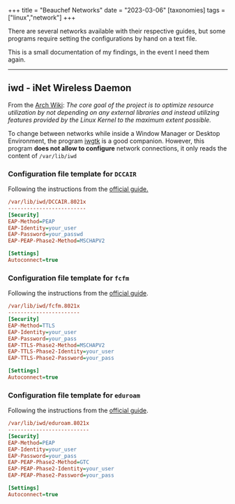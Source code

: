+++
title = "Beauchef Networks"
date = "2023-03-06"
[taxonomies]
tags = ["linux","network"]
+++

There are several networks available with their respective guides, but some programs require setting the configurations by hand on a text file.

This is a small documentation of my findings, in the event I need them again.

---

## iwd - iNet Wireless Daemon

From the [Arch Wiki](https://wiki.archlinux.org/title/Iwd): *The core goal of the project is to optimize resource utilization by not depending on any external libraries and instead utilizing features provided by the Linux Kernel to the maximum extent possible.*

To change between networks while inside a Window Manager or Desktop Environment, the program [iwgtk](https://github.com/J-Lentz/iwgtk) is a good companion. However, this program **does not allow to configure** network connections, it only reads the content of `/var/lib/iwd`

### Configuration file template for `DCCAIR`

Following the instructions from the <a href="https://sistemas.dcc.uchile.cl/wifi#Lin">official guide.</a>
      </p>

```ini
/var/lib/iwd/DCCAIR.8021x
-------------------------
[Security]
EAP-Method=PEAP
EAP-Identity=your_user
EAP-Password=your_passwd
EAP-PEAP-Phase2-Method=MSCHAPV2

[Settings]
Autoconnect=true
```

### Configuration file template for `fcfm`

Following the instructions from the [official guide](https://www.cec.uchile.cl/red-fcfm-como-conectar-en-linux).

```ini
/var/lib/iwd/fcfm.8021x
-----------------------
[Security]
EAP-Method=TTLS
EAP-Identity=your_user   
EAP-Password=your_pass
EAP-TTLS-Phase2-Method=MSCHAPV2
EAP-TTLS-Phase2-Identity=your_user
EAP-TTLS-Phase2-Password=your_pass

[Settings]
Autoconnect=true
```

### Configuration file template for `eduroam`

Following the instructions from the [official guide](https://vti.uchile.cl/ayudatecnologica/articulo/manual-de-conexion-a-eduroam/).

```ini
/var/lib/iwd/eduroam.8021x
--------------------------
[Security]
EAP-Method=PEAP
EAP-Identity=your_user
EAP-Password=your_pass
EAP-PEAP-Phase2-Method=GTC
EAP-PEAP-Phase2-Identity=your_user
EAP-PEAP-Phase2-Password=your_pass

[Settings]
Autoconnect=true
```
